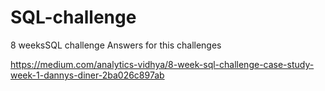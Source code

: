 # SQL-challenge
8 weeksSQL challenge
Answers for this challenges

https://medium.com/analytics-vidhya/8-week-sql-challenge-case-study-week-1-dannys-diner-2ba026c897ab
